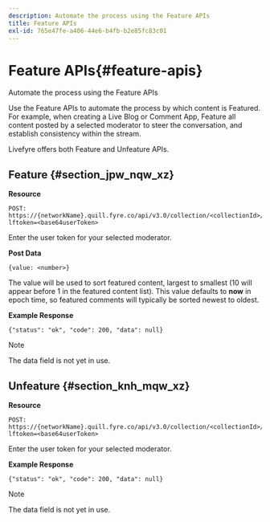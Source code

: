 ```yaml
---
description: Automate the process using the Feature APIs
title: Feature APIs
exl-id: 765e47fe-a406-44e6-b4fb-b2e85fc83c01
---
```

# Feature APIs{#feature-apis}

Automate the process using the Feature APIs

Use the Feature APIs to automate the process by which content is Featured. For example, when creating a Live Blog or Comment App, Feature all content posted by a selected moderator to steer the conversation, and establish consistency within the stream.

Livefyre offers both Feature and Unfeature APIs.

## Feature {#section_jpw_nqw_xz}

**Resource**

```
POST: https://{networkName}.quill.fyre.co/api/v3.0/collection/<collectionId>/feature/<commentId>/?lftoken=<base64userToken>
```

​Enter the user token for your selected moderator.

**Post Data**

```
{value: <number>} 

```

The value will be used to sort featured content, largest to smallest (10 will appear before 1 in the featured content list). This value defaults to **now** in epoch time, so featured comments will typically be sorted newest to oldest.

**Example Response**

```
{"status": "ok", "code": 200, "data": null} 

```

>[!NOTE]
>
>The data field is not yet in use.

## Unfeature {#section_knh_mqw_xz}

**Resource**

```
POST: https://{networkName}.quill.fyre.co/api/v3.0/collection/<collectionId>/unfeature/<commentId>/?lftoken=<base64userToken>
```

Enter the user token for your selected moderator.

**Example Response**

```
{"status": "ok", "code": 200, "data": null} 

```

>[!NOTE]
>
>The data field is not yet in use.
